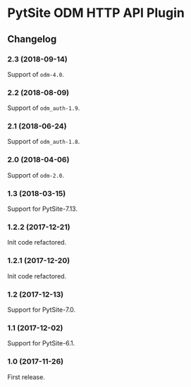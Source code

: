 # PytSite ODM HTTP API Plugin


## Changelog


### 2.3 (2018-09-14)

Support of `odm-4.0`.


### 2.2 (2018-08-09)

Support of `odm_auth-1.9`.


### 2.1 (2018-06-24)

Support of `odm_auth-1.8`.


### 2.0 (2018-04-06)

Support of `odm-2.0`.


### 1.3 (2018-03-15)

Support for PytSite-7.13.


### 1.2.2 (2017-12-21)

Init code refactored.


### 1.2.1 (2017-12-20)

Init code refactored.


### 1.2 (2017-12-13)

Support for PytSite-7.0.


### 1.1 (2017-12-02)

Support for PytSite-6.1.


### 1.0 (2017-11-26)

First release.
